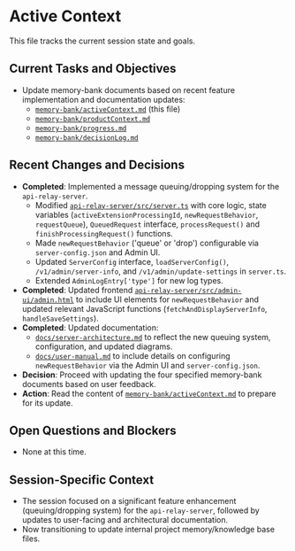 # Active Context
This file tracks the current session state and goals.

## Current Tasks and Objectives
- Update memory-bank documents based on recent feature implementation and documentation updates:
    - [`memory-bank/activeContext.md`](memory-bank/activeContext.md) (this file)
    - [`memory-bank/productContext.md`](memory-bank/productContext.md)
    - [`memory-bank/progress.md`](memory-bank/progress.md)
    - [`memory-bank/decisionLog.md`](memory-bank/decisionLog.md)

## Recent Changes and Decisions
- **Completed**: Implemented a message queuing/dropping system for the `api-relay-server`.
    - Modified [`api-relay-server/src/server.ts`](api-relay-server/src/server.ts) with core logic, state variables (`activeExtensionProcessingId`, `newRequestBehavior`, `requestQueue`), `QueuedRequest` interface, `processRequest()` and `finishProcessingRequest()` functions.
    - Made `newRequestBehavior` ('queue' or 'drop') configurable via `server-config.json` and Admin UI.
    - Updated `ServerConfig` interface, `loadServerConfig()`, `/v1/admin/server-info`, and `/v1/admin/update-settings` in `server.ts`.
    - Extended `AdminLogEntry['type']` for new log types.
- **Completed**: Updated frontend [`api-relay-server/src/admin-ui/admin.html`](api-relay-server/src/admin-ui/admin.html) to include UI elements for `newRequestBehavior` and updated relevant JavaScript functions (`fetchAndDisplayServerInfo`, `handleSaveSettings`).
- **Completed**: Updated documentation:
    - [`docs/server-architecture.md`](docs/server-architecture.md) to reflect the new queuing system, configuration, and updated diagrams.
    - [`docs/user-manual.md`](docs/user-manual.md) to include details on configuring `newRequestBehavior` via the Admin UI and `server-config.json`.
- **Decision**: Proceed with updating the four specified memory-bank documents based on user feedback.
- **Action**: Read the content of [`memory-bank/activeContext.md`](memory-bank/activeContext.md) to prepare for its update.

## Open Questions and Blockers
- None at this time.

## Session-Specific Context
- The session focused on a significant feature enhancement (queuing/dropping system) for the `api-relay-server`, followed by updates to user-facing and architectural documentation.
- Now transitioning to update internal project memory/knowledge base files.